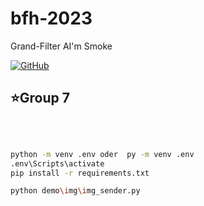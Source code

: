 # bfh-2023 
Grand-Filter AI'm Smoke
<!-- PROJECT SHIELDS -->
[![GitHub](https://img.shields.io/badge/-GitHub-181717?style=flat&logo=github&logoColor=white)](https://github.com/shoch/bfh-2023)

<!-- PROJECT LOGO -->
## ⭐Group 7
<br />


</p>

```sh

python -m venv .env oder  py -m venv .env 
.env\Scripts\activate
pip install -r requirements.txt  

python demo\img\img_sender.py

```




